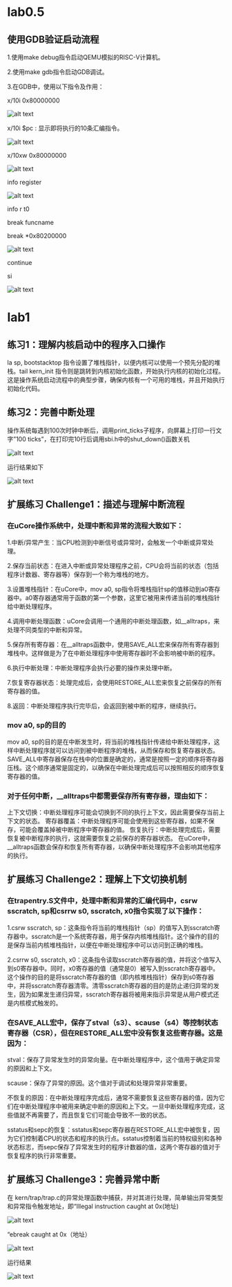 # lab0.5
## 使用GDB验证启动流程
1.使用make debug指令启动QEMU模拟的RISC-V计算机。

2.使用make gdb指令启动GDB调试。


3.在GDB中，使用以下指令及作用：

x/10i 0x80000000

![alt text](97682ce2474065cec1a9951b9457245.png)

x/10i $pc : 显示即将执行的10条汇编指令。

![alt text](669fd1d095786f9a301b94c873f7bb9.png)

x/10xw 0x80000000

![alt text](7c87d5c140d39adb67ab0a46ed0d01e.png)

info register

![alt text](0e5294497b00672ccc5d9f565d6faec.png)

info r t0

break funcname

break *0x80200000

![alt text](72b80e1cb90fc5a713a143bafb13975.png)

continue

si

![alt text](292162f39e4588b2180a7adfdfb8167.png)

# lab1
## 练习1：理解内核启动中的程序入口操作
la sp, bootstacktop 指令设置了堆栈指针，以便内核可以使用一个预先分配的堆栈。tail kern_init 指令则是跳转到内核初始化函数，开始执行内核的初始化过程。这是操作系统启动流程中的典型步骤，确保内核有一个可用的堆栈，并且开始执行初始化代码。
## 练习2：完善中断处理
操作系统每遇到100次时钟中断后，调用print_ticks子程序，向屏幕上打印一行文字”100 ticks”，在打印完10行后调用sbi.h中的shut_down()函数关机

![alt text](bc2d3b8fa6556580d98804e1fcd4381.png)

运行结果如下

![alt text](2cf00dfabcb191b79ebf4d13e088e72.png)

## 扩展练习 Challenge1：描述与理解中断流程
### 在uCore操作系统中，处理中断和异常的流程大致如下：

1.中断/异常产生：当CPU检测到中断信号或异常时，会触发一个中断或异常处理。

2.保存当前状态：在进入中断或异常处理程序之前，CPU会将当前的状态（包括程序计数器、寄存器等）保存到一个称为堆栈的地方。

3.设置堆栈指针：在uCore中，mov a0, sp指令将堆栈指针sp的值移动到a0寄存器中。a0寄存器通常用于函数的第一个参数，这里它被用来传递当前的堆栈指针给中断处理程序。

4.调用中断处理函数：uCore会调用一个通用的中断处理函数，如__alltraps，来处理不同类型的中断和异常。

5.保存所有寄存器：在__alltraps函数中，使用SAVE_ALL宏来保存所有寄存器到堆栈中。这样做是为了在中断处理程序中使用寄存器时不会影响被中断的程序。

6.执行中断处理：中断处理程序会执行必要的操作来处理中断。

7.恢复寄存器状态：处理完成后，会使用RESTORE_ALL宏来恢复之前保存的所有寄存器的值。

8.返回：中断处理程序执行完毕后，会返回到被中断的程序，继续执行。

### mov a0, sp的目的
mov a0, sp的目的是在中断发生时，将当前的堆栈指针传递给中断处理程序，这样中断处理程序就可以访问到被中断程序的堆栈，从而保存和恢复寄存器状态。
SAVE_ALL中寄存器保存在栈中的位置是确定的，通常是按照一定的顺序将寄存器压栈。这个顺序通常是固定的，以确保在中断处理完成后可以按照相反的顺序恢复寄存器的值。

### 对于任何中断，__alltraps中都需要保存所有寄存器，理由如下：

上下文切换：中断处理程序可能会切换到不同的执行上下文，因此需要保存当前上下文的状态。
寄存器覆盖：中断处理程序可能会使用到这些寄存器，如果不保存，可能会覆盖掉被中断程序中寄存器的值。
恢复执行：中断处理完成后，需要恢复被中断程序的执行，这就需要恢复之前保存的寄存器状态。
在uCore中，__alltraps函数会保存和恢复所有寄存器，以确保中断处理程序不会影响其他程序的执行。
## 扩展练习 Challenge2：理解上下文切换机制
### 在trapentry.S文件中，处理中断和异常的汇编代码中，csrw sscratch, sp和csrrw s0, sscratch, x0指令实现了以下操作：

1.csrw sscratch, sp：这条指令将当前的堆栈指针（sp）的值写入到sscratch寄存器中。sscratch是一个系统寄存器，用于保存内核堆栈指针。这个操作的目的是保存当前内核堆栈指针，以便在中断处理程序中可以访问到正确的堆栈。

2.csrrw s0, sscratch, x0：这条指令读取sscratch寄存器的值，并将这个值写入到s0寄存器中。同时，x0寄存器的值（通常是0）被写入到sscratch寄存器中。这个操作的目的是将sscratch寄存器的值（即内核堆栈指针）保存到s0寄存器中，并将sscratch寄存器清零。清零sscratch寄存器的目的是防止递归异常的发生，因为如果发生递归异常，sscratch寄存器将被用来指示异常是从用户模式还是内核模式触发的。

### 在SAVE_ALL宏中，保存了stval（s3）、scause（s4）等控制状态寄存器（CSR），但在RESTORE_ALL宏中没有恢复这些寄存器。这是因为：

stval：保存了异常发生时的异常向量。在中断处理程序中，这个值用于确定异常的原因和上下文。

scause：保存了异常的原因。这个值对于调试和处理异常非常重要。

不恢复的原因：在中断处理程序完成后，通常不需要恢复这些寄存器的值，因为它们在中断处理程序中被用来确定中断的原因和上下文。一旦中断处理程序完成，这些值就不再需要了，而且恢复它们可能会导致不一致的状态。

sstatus和sepc的恢复：sstatus和sepc寄存器在RESTORE_ALL宏中被恢复，因为它们控制着CPU的状态和程序的执行点。sstatus控制着当前的特权级别和各种状态标志，而sepc保存了异常发生时的程序计数器的值，这两个寄存器的值对于恢复程序的执行非常重要。

## 扩展练习 Challenge3：完善异常中断
在 kern/trap/trap.c的异常处理函数中捕获，并对其进行处理，简单输出异常类型和异常指令触发地址，即“Illegal instruction caught at 0x(地址)

![alt text](84b79dce379755bb57537d5b75471e9.png)

“ebreak caught at 0x（地址）

![alt text](a2057ee0ef9f1dd0d3378a7c8b185c4.png)

运行结果

![alt text](3695714bae6e01d20728832e30ff5f9.png)